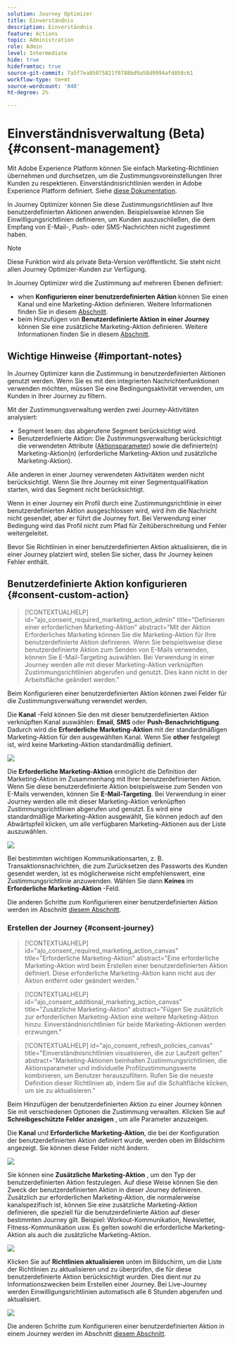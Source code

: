 ```yaml
---
solution: Journey Optimizer
title: Einverständnis
description: Einverständnis
feature: Actions
topic: Administration
role: Admin
level: Intermediate
hide: true
hidefromtoc: true
source-git-commit: 7a5f7ea85075821f0788bd9a58d9994afd058c61
workflow-type: tm+mt
source-wordcount: '848'
ht-degree: 2%

---
```


# Einverständnisverwaltung (Beta) {#consent-management}

Mit Adobe Experience Platform können Sie einfach Marketing-Richtlinien übernehmen und durchsetzen, um die Zustimmungsvoreinstellungen Ihrer Kunden zu respektieren. Einverständnisrichtlinien werden in Adobe Experience Platform definiert. Siehe [diese Dokumentation](https://experienceleague.adobe.com/docs/experience-platform/data-governance/policies/user-guide.html?lang=en#consent-policy).

In Journey Optimizer können Sie diese Zustimmungsrichtlinien auf Ihre benutzerdefinierten Aktionen anwenden. Beispielsweise können Sie Einwilligungsrichtlinien definieren, um Kunden auszuschließen, die dem Empfang von E-Mail-, Push- oder SMS-Nachrichten nicht zugestimmt haben.

>[!NOTE]
>
>Diese Funktion wird als private Beta-Version veröffentlicht. Sie steht nicht allen Journey Optimizer-Kunden zur Verfügung.

In Journey Optimizer wird die Zustimmung auf mehreren Ebenen definiert:

* when **Konfigurieren einer benutzerdefinierten Aktion** können Sie einen Kanal und eine Marketing-Aktion definieren. Weitere Informationen finden Sie in diesem [Abschnitt](../action/consent.md#consent-custom-action).
* beim Hinzufügen von **Benutzerdefinierte Aktion in einer Journey** können Sie eine zusätzliche Marketing-Aktion definieren. Weitere Informationen finden Sie in diesem [Abschnitt](../action/consent.md#consent-journey).

## Wichtige Hinweise {#important-notes}

In Journey Optimizer kann die Zustimmung in benutzerdefinierten Aktionen genutzt werden. Wenn Sie es mit den integrierten Nachrichtenfunktionen verwenden möchten, müssen Sie eine Bedingungsaktivität verwenden, um Kunden in Ihrer Journey zu filtern.

Mit der Zustimmungsverwaltung werden zwei Journey-Aktivitäten analysiert:

* Segment lesen: das abgerufene Segment berücksichtigt wird.
* Benutzerdefinierte Aktion: Die Zustimmungsverwaltung berücksichtigt die verwendeten Attribute ([Aktionsparameter](../action/about-custom-action-configuration.md#define-the-message-parameters)) sowie die definierte(n) Marketing-Aktion(n) (erforderliche Marketing-Aktion und zusätzliche Marketing-Aktion).

Alle anderen in einer Journey verwendeten Aktivitäten werden nicht berücksichtigt. Wenn Sie Ihre Journey mit einer Segmentqualifikation starten, wird das Segment nicht berücksichtigt.

Wenn in einer Journey ein Profil durch eine Zustimmungsrichtlinie in einer benutzerdefinierten Aktion ausgeschlossen wird, wird ihm die Nachricht nicht gesendet, aber er führt die Journey fort. Bei Verwendung einer Bedingung wird das Profil nicht zum Pfad für Zeitüberschreitung und Fehler weitergeleitet.

Bevor Sie Richtlinien in einer benutzerdefinierten Aktion aktualisieren, die in einer Journey platziert wird, stellen Sie sicher, dass Ihr Journey keinen Fehler enthält.

<!--
There are two types of latency regarding the use of consent policies:

* **User latency**: the delay from the time a profile changes a consent settings to the moment it is applied in Experience Platform. This can take up to 48h. 
* **Consent policy latency**: the delay from the time a consent policy is created or updated to the moment it is applied. This can take up to 6 hours
-->

## Benutzerdefinierte Aktion konfigurieren {#consent-custom-action}

>[!CONTEXTUALHELP]
>id="ajo_consent_required_marketing_action_admin"
>title="Definieren einer erforderlichen Marketing-Aktion"
>abstract="Mit der Aktion Erforderliches Marketing können Sie die Marketing-Aktion für Ihre benutzerdefinierte Aktion definieren. Wenn Sie beispielsweise diese benutzerdefinierte Aktion zum Senden von E-Mails verwenden, können Sie E-Mail-Targeting auswählen. Bei Verwendung in einer Journey werden alle mit dieser Marketing-Aktion verknüpften Zustimmungsrichtlinien abgerufen und genutzt. Dies kann nicht in der Arbeitsfläche geändert werden."

Beim Konfigurieren einer benutzerdefinierten Aktion können zwei Felder für die Zustimmungsverwaltung verwendet werden.

Die **Kanal** -Feld können Sie den mit dieser benutzerdefinierten Aktion verknüpften Kanal auswählen: **Email**, **SMS** oder **Push-Benachrichtigung**. Dadurch wird die **Erforderliche Marketing-Aktion** mit der standardmäßigen Marketing-Aktion für den ausgewählten Kanal. Wenn Sie **other** festgelegt ist, wird keine Marketing-Aktion standardmäßig definiert.

![](assets/consent1.png)

Die **Erforderliche Marketing-Aktion** ermöglicht die Definition der Marketing-Aktion im Zusammenhang mit Ihrer benutzerdefinierten Aktion. Wenn Sie diese benutzerdefinierte Aktion beispielsweise zum Senden von E-Mails verwenden, können Sie **E-Mail-Targeting**. Bei Verwendung in einer Journey werden alle mit dieser Marketing-Aktion verknüpften Zustimmungsrichtlinien abgerufen und genutzt. Es wird eine standardmäßige Marketing-Aktion ausgewählt, Sie können jedoch auf den Abwärtspfeil klicken, um alle verfügbaren Marketing-Aktionen aus der Liste auszuwählen.

![](assets/consent2.png)

Bei bestimmten wichtigen Kommunikationsarten, z. B. Transaktionsnachrichten, die zum Zurücksetzen des Passworts des Kunden gesendet werden, ist es möglicherweise nicht empfehlenswert, eine Zustimmungsrichtlinie anzuwenden. Wählen Sie dann **Keines** im **Erforderliche Marketing-Aktion** -Feld.

Die anderen Schritte zum Konfigurieren einer benutzerdefinierten Aktion werden im Abschnitt [diesem Abschnitt](../action/about-custom-action-configuration.md#consent-management).

### Erstellen der Journey {#consent-journey}

>[!CONTEXTUALHELP]
>id="ajo_consent_required_marketing_action_canvas"
>title="Erforderliche Marketing-Aktion"
>abstract="Eine erforderliche Marketing-Aktion wird beim Erstellen einer benutzerdefinierten Aktion definiert. Diese erforderliche Marketing-Aktion kann nicht aus der Aktion entfernt oder geändert werden."

>[!CONTEXTUALHELP]
>id="ajo_consent_additional_marketing_action_canvas"
>title="Zusätzliche Marketing-Aktion"
>abstract="Fügen Sie zusätzlich zur erforderlichen Marketing-Aktion eine weitere Marketing-Aktion hinzu. Einverständnisrichtlinien für beide Marketing-Aktionen werden erzwungen."

>[!CONTEXTUALHELP]
>id="ajo_consent_refresh_policies_canvas"
>title="Einverständnisrichtlinien visualisieren, die zur Laufzeit gelten"
>abstract="Marketing-Aktionen beinhalten Zustimmungsrichtlinien, die Aktionsparameter und individuelle Profilzustimmungswerte kombinieren, um Benutzer herauszufiltern. Rufen Sie die neueste Definition dieser Richtlinien ab, indem Sie auf die Schaltfläche klicken, um sie zu aktualisieren."

Beim Hinzufügen der benutzerdefinierten Aktion zu einer Journey können Sie mit verschiedenen Optionen die Zustimmung verwalten. Klicken Sie auf **Schreibgeschützte Felder anzeigen** , um alle Parameter anzuzeigen.

Die **Kanal** und **Erforderliche Marketing-Aktion**, die bei der Konfiguration der benutzerdefinierten Aktion definiert wurde, werden oben im Bildschirm angezeigt. Sie können diese Felder nicht ändern.

![](assets/consent4.png)

Sie können eine **Zusätzliche Marketing-Aktion** , um den Typ der benutzerdefinierten Aktion festzulegen. Auf diese Weise können Sie den Zweck der benutzerdefinierten Aktion in dieser Journey definieren. Zusätzlich zur erforderlichen Marketing-Aktion, die normalerweise kanalspezifisch ist, können Sie eine zusätzliche Marketing-Aktion definieren, die speziell für die benutzerdefinierte Aktion auf dieser bestimmten Journey gilt. Beispiel: Workout-Kommunikation, Newsletter, Fitness-Kommunikation usw. Es gelten sowohl die erforderliche Marketing-Aktion als auch die zusätzliche Marketing-Aktion.

![](assets/consent3.png)

Klicken Sie auf **Richtlinien aktualisieren** unten im Bildschirm, um die Liste der Richtlinien zu aktualisieren und zu überprüfen, die für diese benutzerdefinierte Aktion berücksichtigt wurden. Dies dient nur zu Informationszwecken beim Erstellen einer Journey. Bei Live-Journey werden Einwilligungsrichtlinien automatisch alle 6 Stunden abgerufen und aktualisiert.

![](assets/consent5.png)

<!--
The following data is taken into account for consent:

* marketing actions and additional marketing actions defined in the custom action
* action parameters defined in the custom action, see this [section](../action/about-custom-action-configuration.md#define-the-message-parameters) 
* attributes used as criteria in a segment when the journey starts with a Read segment, see this [section](../building-journeys/read-segment.md) 

>[!NOTE]
>
>Please note that there can be a latency when updating the list of policies applied, refer to this [this section](../action/consent.md#important-notes).
-->

Die anderen Schritte zum Konfigurieren einer benutzerdefinierten Aktion in einem Journey werden im Abschnitt [diesem Abschnitt](../building-journeys/using-custom-actions.md).
